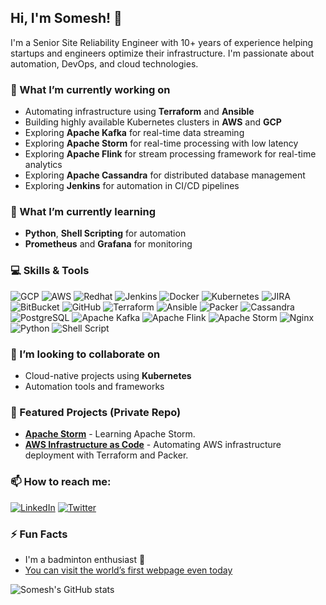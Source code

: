 ## Hi, I'm Somesh! 👋
I'm a Senior Site Reliability Engineer with 10+ years of experience helping startups and engineers optimize their infrastructure. I'm passionate about automation, DevOps, and cloud technologies.

### 🔭 What I’m currently working on
- Automating infrastructure using **Terraform** and **Ansible**
- Building highly available Kubernetes clusters in **AWS** and **GCP**
- Exploring **Apache Kafka** for real-time data streaming
- Exploring **Apache Storm** for real-time processing with low latency
- Exploring **Apache Flink** for stream processing framework for real-time analytics
- Exploring **Apache Cassandra** for distributed database management
- Exploring **Jenkins** for automation in CI/CD pipelines

### 🌱 What I’m currently learning
- **Python**, **Shell Scripting** for automation
- **Prometheus** and **Grafana** for monitoring

### 💻 Skills & Tools
![GCP](https://img.shields.io/badge/Google%20Cloud-4285F4?style=for-the-badge&logo=googlecloud&logoColor=white)
![AWS](https://img.shields.io/badge/Amazon%20AWS-232F3E?style=for-the-badge&logo=amazonaws&logoColor=white)
![Redhat](https://img.shields.io/badge/Red%20Hat-EE0000?style=for-the-badge&logo=redhat&logoColor=white)
![Jenkins](https://img.shields.io/badge/Jenkins-D24939?style=for-the-badge&logo=jenkins&logoColor=white)
![Docker](https://img.shields.io/badge/Docker-2496ED?style=for-the-badge&logo=docker&logoColor=white)
![Kubernetes](https://img.shields.io/badge/Kubernetes-326CE5?style=for-the-badge&logo=kubernetes&logoColor=white)
![JIRA](https://img.shields.io/badge/Jira-0052CC?style=for-the-badge&logo=jira&logoColor=white)
![BitBucket](https://img.shields.io/badge/Bitbucket-0052CC?style=for-the-badge&logo=bitbucket&logoColor=white)
![GitHub](https://img.shields.io/badge/GitHub-181717?style=for-the-badge&logo=github&logoColor=white)
![Terraform](https://img.shields.io/badge/Terraform-7B42BC?style=for-the-badge&logo=terraform&logoColor=white)
![Ansible](https://img.shields.io/badge/Ansible-EE0000?style=for-the-badge&logo=ansible&logoColor=white)
![Packer](https://img.shields.io/badge/Packer-02A8EF?style=for-the-badge&logo=packer&logoColor=white)
![Cassandra](https://img.shields.io/badge/Apache%20Cassandra-1287B1?style=for-the-badge&logo=apachecassandra&logoColor=white)
![PostgreSQL](https://img.shields.io/badge/PostgreSQL-336791?style=for-the-badge&logo=postgresql&logoColor=white)
![Apache Kafka](https://img.shields.io/badge/Apache%20Kafka-231F20?style=for-the-badge&logo=apachekafka&logoColor=white)
![Apache Flink](https://img.shields.io/badge/Apache%20Flink-E6526F?style=for-the-badge&logo=apacheflink&logoColor=white)
![Apache Storm](https://img.shields.io/badge/Apache%20Storm-62B0E8?style=for-the-badge&logo=apachestorm&logoColor=white)
![Nginx](https://img.shields.io/badge/Nginx-269539?style=for-the-badge&logo=nginx&logoColor=white)
![Python](https://img.shields.io/badge/Python-3776AB?style=for-the-badge&logo=python&logoColor=white)
![Shell Script](https://img.shields.io/badge/Shell_Script-121011?style=for-the-badge&logo=gnu-bash&logoColor=white)


### 👯 I’m looking to collaborate on
- Cloud-native projects using **Kubernetes**
- Automation tools and frameworks

### 🔧 Featured Projects (Private Repo)
- [**Apache Storm**](https://github.com/someshprajapati/apache-storm) - Learning Apache Storm.
- [**AWS Infrastructure as Code**](https://github.com/someshprajapati/aws-iac) - Automating AWS infrastructure deployment with Terraform and Packer.

### 📫 How to reach me:
[![LinkedIn](https://img.shields.io/badge/LinkedIn-blue?style=flat&logo=linkedin&logoColor=white)](https://www.linkedin.com/in/someshprajapati/)
[![Twitter](https://img.shields.io/badge/Twitter-1DA1F2?style=flat&logo=twitter&logoColor=white)](https://twitter.com/PrajapatSomesh)

### ⚡ Fun Facts
- I'm a badminton enthusiast 🏸
- [You can visit the world’s first webpage even today](http://info.cern.ch/hypertext/WWW/TheProject.html)

![Somesh's GitHub stats](https://github-readme-stats.vercel.app/api?username=someshprajapati&show_icons=true&theme=radical)
